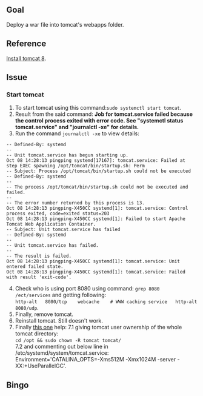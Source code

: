 ## Goal
Deploy a war file into tomcat's webapps folder.

## Reference
[Install tomcat 8](https://www.digitalocean.com/community/tutorials/how-to-install-apache-tomcat-8-on-ubuntu-16-04). 

## Issue  
### Start tomcat 
1. To start tomcat using this command:`sudo systemctl start tomcat`.   
2. Result from the said command: 
**Job for tomcat.service failed because the control process exited with error code. 
See "systemctl status tomcat.service" and "journalctl -xe" for details.**   
3. Run the command `journalctl -xe` to view details:
```
-- Defined-By: systemd
-- 
-- Unit tomcat.service has begun starting up.
Oct 08 14:28:13 pingping systemd[17167]: tomcat.service: Failed at step EXEC spawning /opt/tomcat/bin/startup.sh: Perm
-- Subject: Process /opt/tomcat/bin/startup.sh could not be executed
-- Defined-By: systemd
-- 
-- The process /opt/tomcat/bin/startup.sh could not be executed and failed.
-- 
-- The error number returned by this process is 13.
Oct 08 14:28:13 pingping-X450CC systemd[1]: tomcat.service: Control process exited, code=exited status=203
Oct 08 14:28:13 pingping-X450CC systemd[1]: Failed to start Apache Tomcat Web Application Container.
-- Subject: Unit tomcat.service has failed
-- Defined-By: systemd
-- 
-- Unit tomcat.service has failed.
-- 
-- The result is failed.
Oct 08 14:28:13 pingping-X450CC systemd[1]: tomcat.service: Unit entered failed state.
Oct 08 14:28:13 pingping-X450CC systemd[1]: tomcat.service: Failed with result 'exit-code'.
```     

4. Check who is using port 8080 using command: `grep 8080 /ect/services` and getting following:   
`http-alt	8080/tcp	webcache	# WWW caching service  
http-alt	8080/udp`.  
5. Finally, remove tomcat.   
6. Reinstall tomcat. Still doesn't work.   
7. Finally [this one](http://unix.stackexchange.com/questions/235891/tomcat-8-will-not-start-after-initial-install) help: 
7.1 giving tomcat user ownership of the whole tomcat directory:  
`cd /opt && sudo chown -R tomcat tomcat/`  
7.2 and commenting out below line in /etc/systemd/system/tomcat.service:  
Environment='CATALINA_OPTS=-Xms512M -Xmx1024M -server -XX:+UseParallelGC'.  

## Bingo


